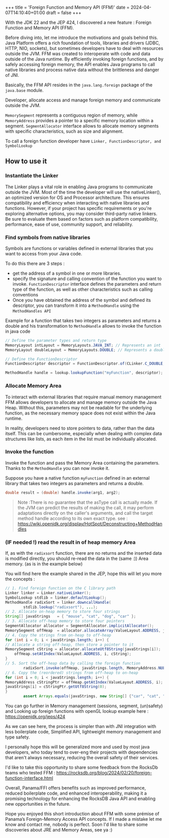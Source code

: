 +++
title = 'Foreign Function and Memory API (FFM)'
date = 2024-04-07T14:10:40+01:00
draft = false
+++

With the JDK 22 and the JEP 424, I discovered a new feature  : Foreign Function and Memory API (FFM).

Before diving into, let me introduce the motivations and goals behind this. Java Platform offers a rich foundation of tools, libraries and drivers (JDBC, HTTP, NIO, sockets), but sometimes developers have to deal with resources outside the JVM.
FFM was created to interoperate with code and data outside of the Java runtime. By efficiently invoking foreign functions, and by safely accessing foreign memory, the API enables Java programs to call native libraries and process native data without the brittleness and danger of JNI.

Basically, the FFM API resides in the `java.lang.foreign` package of the `java.base` module.


Developer, allocate access and manage foreign memory and communicate outside the JVM. 

`MemorySegment` represents a contiguous region of memory, while `MemoryAddress` provides a pointer to a specific memory location within a segment. 
`SegmentAllocator` interface allows to allocate memory segments with specific characteristics, such as size and alignment. 

To call a foreign function developer have `Linker, FunctionDescriptor, and SymbolLookup`


## How to use it

### **Instantiate the Linker**

The Linker plays a vital role in enabling Java programs to communicate outside the JVM. Most of the time the developer will use the nativeLinker(), an optimized version for OS and Processor architecture. This ensures compatibility and efficiency when interacting with native libraries and functions.
However, if your project has specific requirements or you're exploring alternative options, you may consider third-party native linkers. Be sure to evaluate them based on factors such as platform compatibility, performance, ease of use, community support, and reliability.

### **Find symbols from native libraries** 

Symbols are functions or variables defined in external libraries that you want to access from your Java code.

To do this there are 3 steps :
- get the address of a symbol in one or more libraries.
- specify the signature and calling convention of the function you want to invoke. `FunctionDescriptor` interface defines the parameters and return type of the function, as well as other characteristics such as calling conventions
- Once you have obtained the address of the symbol and defined its descriptor, you can transform it into a `MethodHandle` using the `MethodHandles API`

Example for a function that takes two integers as parameters and returns a double and his transformation to `MethodHandle` allows to invoke the function in java code

```java 
// Define the parameter types and return type
MemoryLayout intLayout = MemoryLayouts.JAVA_INT; // Represents an int
MemoryLayout doubleLayout = MemoryLayouts.DOUBLE; // Represents a double

// Define the FunctionDescriptor
FunctionDescriptor descriptor = FunctionDescriptor.of(CLinker.C_DOUBLE, intLayout, intLayout);

MethodHandle handle = lookup.lookupFunction("myFunction", descriptor); 
```

### Allocate Memory Area
To interact with external libraries that require manual memory management FFM allows developers to allocate and manage memory outside the Java Heap.
Without this, parameters may not be readable for the underlying function, as the necessary memory space does not exist within the Java runtime. 

In reality, developers need to store pointers to data, rather than the data itself. 
This can be cumbersome, especially when dealing with complex data structures like lists, as each item in the list must be individually allocated.

### Invoke the function 

Invoke the function and pass the Memory Area containing the parameters.
Thanks to the `MethodHandle` you can now invoke it.

Suppose you have a native function `myFunction` defined in an external library that takes two integers as parameters and returns a double. 

```java 
double result = (double) handle.invoke(arg1, arg2);
```

> Note :There is no guarantee that the asType call is actually made. If the JVM can predict the results of making the call, it may perform adaptations directly on the caller's arguments, and call the target method handle according to its own exact type. see : https://wiki.openjdk.org/display/HotSpot/Deconstructing+MethodHandles

### (IF needed !) read the result in of heap memory Area
If, as with the `radixsort` function, there are no returns and the inserted data is modified directly, you should re-read the data in the (same :)) Area memory.
(as is in the example below)

You will find here the example shared in the JEP, hope this will let you more the concepts : 
```java 
// 1. Find foreign function on the C library path
Linker linker = Linker.nativeLinker();
SymbolLookup stdlib = linker.defaultLookup();
MethodHandle radixSort = linker.downcallHandle(
        stdlib.lookup("radixsort"), ...);
// 2. Allocate on-heap memory to store four strings
String[] javaStrings   = { "mouse", "cat", "dog", "car" };
// 3. Allocate off-heap memory to store four pointers
SegmentAllocator allocator = SegmentAllocator.implicitAllocator();
MemorySegment offHeap  = allocator.allocateArray(ValueLayout.ADDRESS, javaStrings.length);
// 4. Copy the strings from on-heap to off-heap
for (int i = 0; i < javaStrings.length; i++) {
// Allocate a string off-heap, then store a pointer to it
MemorySegment cString = allocator.allocateUtf8String(javaStrings[i]);
    offHeap.setAtIndex(ValueLayout.ADDRESS, i, cString);
}
// 5. Sort the off-heap data by calling the foreign function
        radixSort.invoke(offHeap, javaStrings.length, MemoryAddress.NULL, '\0');
// 6. Copy the (reordered) strings from off-heap to on-heap
for (int i = 0; i < javaStrings.length; i++) {
MemoryAddress cStringPtr = offHeap.getAtIndex(ValueLayout.ADDRESS, i);
javaStrings[i] = cStringPtr.getUtf8String(0);
}
        assert Arrays.equals(javaStrings, new String[] {"car", "cat", "dog", "mouse"});  // true
```

You can go further in Memory management (sessions, segment, (un)safety) and Looking up foreign functions with openGL lookup example here : https://openjdk.org/jeps/424

As we can see here, the process is simpler than with JNI integration with less boilerplate code, Simplified API, lightweight memory management and  type safety.

I personally hope this will be generalized more and used by most java developers, who today tend to over-eng their projects with dependencies that aren't always necessary, reducing the overall safety of their services. 


I'd like to take this opportunity to share some feedback from the RocksDb teams who tested FFM : https://rocksdb.org/blog/2024/02/20/foreign-function-interface.html

Overall, Panama/FFI offers benefits such as improved performance, reduced boilerplate code, and enhanced interoperability, making it a promising technology for enhancing the RocksDB Java API and enabling new opportunities in the future.

Hope you enjoyed this short introduction about FFM with some prémise of Panama’s Foreign-Memory Access API concepts. If I made a mistake let me know and contact me, nobody is perfect. Soon I'd like to share some discoveries about JRE and Memory Areas, see ya :) 
